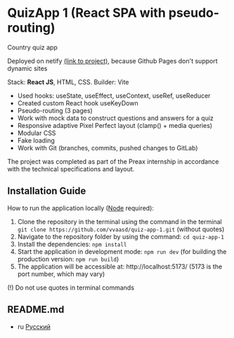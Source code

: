 # QuizApp 1 (React SPA with pseudo-routing)

Country quiz app

Deployed on netify [(link to project)](https://vvaasd-quiz-app-1.netlify.app), because Github Pages don't support dynamic sites

Stack: **React JS**, HTML, CSS.
Builder: Vite

- Used hooks: useState, useEffect, useContext, useRef, useReducer
- Created custom React hook useKeyDown
- Pseudo-routing (3 pages)
- Work with mock data to construct questions and answers for a quiz
- Responsive adaptive Pixel Perfect layout (clamp() + media queries)
- Modular CSS
- Fake loading
- Work with Git (branches, commits, pushed changes to GitLab)

The project was completed as part of the Preax internship in accordance with the technical specifications and layout.

## Installation Guide

How to run the application locally ([Node](https://nodejs.org/en) required):
1) Clone the repository in the terminal using the command in the terminal `git clone https://github.com/vvaasd/quiz-app-1.git` (without quotes)
2) Navigate to the repository folder by using the command: `cd quiz-app-1`
3) Install the dependencies: `npm install`
4) Start the application in development mode: `npm run dev` (for building the production version: `npm run build`)
5) The application will be accessible at: http://localhost:5173/ (5173 is the port number, which may vary)

(!) Do not use quotes in terminal commands

## README.md

- ru [Русский](https://github.com/vvaasd/quiz-app-1/blob/main/README.md)
